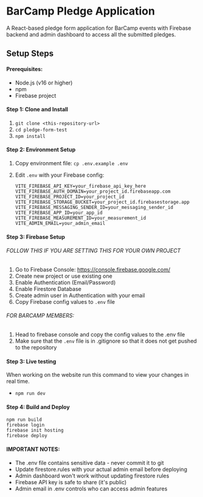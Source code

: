 # BarCamp Pledge Application

A React-based pledge form application for BarCamp events with Firebase backend and admin dashboard to access all the submitted pledges.

## Setup Steps

#### Prerequisites:

- Node.js (v16 or higher)
- npm
- Firebase project

#### Step 1: Clone and Install

1. `git clone <this-repository-url>`
2. `cd pledge-form-test`
3. `npm install`

#### Step 2: Environment Setup

1. Copy environment file:
   `cp .env.example .env`

2. Edit `.env` with your Firebase config:
   ```
   VITE_FIREBASE_API_KEY=your_firebase_api_key_here
   VITE_FIREBASE_AUTH_DOMAIN=your_project_id.firebaseapp.com
   VITE_FIREBASE_PROJECT_ID=your_project_id
   VITE_FIREBASE_STORAGE_BUCKET=your_project_id.firebasestorage.app
   VITE_FIREBASE_MESSAGING_SENDER_ID=your_messaging_sender_id
   VITE_FIREBASE_APP_ID=your_app_id
   VITE_FIREBASE_MEASUREMENT_ID=your_measurement_id
   VITE_ADMIN_EMAIL=your_admin_email
   ```

#### Step 3: Firebase Setup

###### FOLLOW THIS IF YOU ARE SETTING THIS FOR YOUR OWN PROJECT

1. Go to Firebase Console: https://console.firebase.google.com/
2. Create new project or use existing one
3. Enable Authentication (Email/Password)
4. Enable Firestore Database
5. Create admin user in Authentication with your email
6. Copy Firebase config values to `.env` file

###### FOR BARCAMP MEMBERS:

1. Head to firebase console and copy the config values to the .env file
2. Make sure that the `.env` file is in .gitignore so that it does not get pushed to the repository

#### Step 3: Live testing

When working on the website run this command to view your changes in real time.

- `npm run dev`

#### Step 4: Build and Deploy

```
npm run build
firebase login
firebase init hosting
firebase deploy
```

#### IMPORTANT NOTES:

- The .env file contains sensitive data - never commit it to git
- Update firestore.rules with your actual admin email before deploying
- Admin dashboard won't work without updating firestore rules
- Firebase API key is safe to share (it's public)
- Admin email in .env controls who can access admin features
